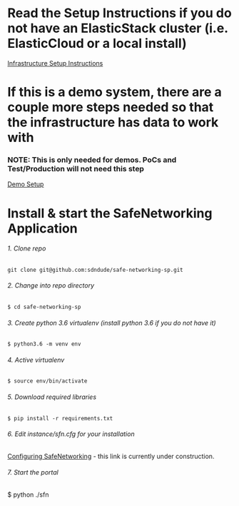 # Read the Setup Instructions if you do not have an ElasticStack cluster (i.e. ElasticCloud or a local install)
[Infrastructure Setup Instructions](docs/infra-setup.md)

# If this is a demo system, there are a couple more steps needed so that the infrastructure has data to work with
### NOTE: This is only needed for demos.  PoCs and Test/Production will not need this step
[Demo Setup](docs/demo-setup.md)


# Install & start the SafeNetworking Application
###### 1. Clone repo
```git clone git@github.com:sdndude/safe-networking-sp.git```

###### 2. Change into repo directory
```$ cd safe-networking-sp```

###### 3. Create python 3.6 virtualenv (install python 3.6 if you do not have it)
```$ python3.6 -m venv env```

###### 4. Active virtualenv
```$ source env/bin/activate```

###### 5. Download required libraries
```$ pip install -r requirements.txt```

###### 6. Edit instance/sfn.cfg for your installation
[Configuring SafeNetworking](docs/sfn-config.md) - this link is currently under construction. 


###### 7. Start the portal
$ python ./sfn
